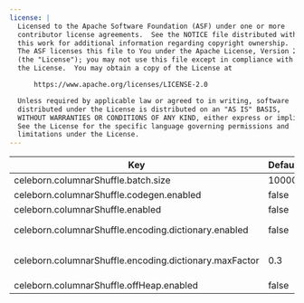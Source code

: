 ```yaml
---
license: |
  Licensed to the Apache Software Foundation (ASF) under one or more
  contributor license agreements.  See the NOTICE file distributed with
  this work for additional information regarding copyright ownership.
  The ASF licenses this file to You under the Apache License, Version 2.0
  (the "License"); you may not use this file except in compliance with
  the License.  You may obtain a copy of the License at

      https://www.apache.org/licenses/LICENSE-2.0

  Unless required by applicable law or agreed to in writing, software
  distributed under the License is distributed on an "AS IS" BASIS,
  WITHOUT WARRANTIES OR CONDITIONS OF ANY KIND, either express or implied.
  See the License for the specific language governing permissions and
  limitations under the License.
---
```


<!--begin-include-->
| Key | Default | Description | Since | Deprecated |
| --- | ------- | ----------- | ----- | ---------- |
| celeborn.columnarShuffle.batch.size | 10000 | Vector batch size for columnar shuffle. | 0.3.0 | celeborn.columnar.shuffle.batch.size | 
| celeborn.columnarShuffle.codegen.enabled | false | Whether to use codegen for columnar-based shuffle. | 0.3.0 | celeborn.columnar.shuffle.codegen.enabled | 
| celeborn.columnarShuffle.enabled | false | Whether to enable columnar-based shuffle. | 0.2.0 | celeborn.columnar.shuffle.enabled | 
| celeborn.columnarShuffle.encoding.dictionary.enabled | false | Whether to use dictionary encoding for columnar-based shuffle data. | 0.3.0 | celeborn.columnar.shuffle.encoding.dictionary.enabled | 
| celeborn.columnarShuffle.encoding.dictionary.maxFactor | 0.3 | Max factor for dictionary size. The max dictionary size is `min(32.0 KiB, celeborn.columnarShuffle.batch.size * celeborn.columnar.shuffle.encoding.dictionary.maxFactor)`. | 0.3.0 | celeborn.columnar.shuffle.encoding.dictionary.maxFactor | 
| celeborn.columnarShuffle.offHeap.enabled | false | Whether to use off heap columnar vector. | 0.3.0 | celeborn.columnar.offHeap.enabled | 
<!--end-include-->
